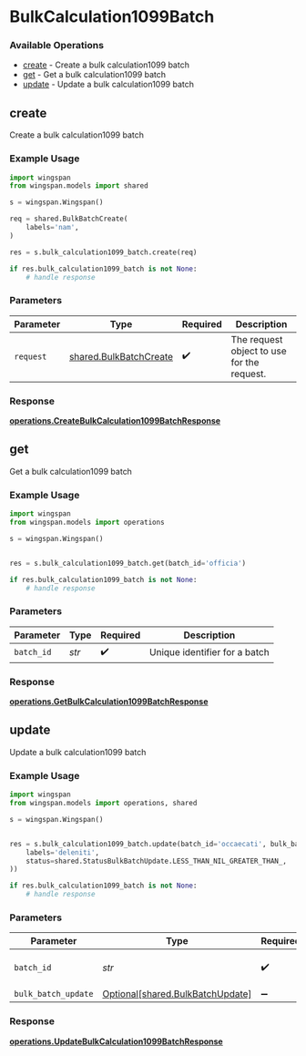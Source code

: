# BulkCalculation1099Batch

### Available Operations

* [create](#create) - Create a bulk calculation1099 batch
* [get](#get) - Get a bulk calculation1099 batch
* [update](#update) - Update a bulk calculation1099 batch

## create

Create a bulk calculation1099 batch

### Example Usage

```python
import wingspan
from wingspan.models import shared

s = wingspan.Wingspan()

req = shared.BulkBatchCreate(
    labels='nam',
)

res = s.bulk_calculation1099_batch.create(req)

if res.bulk_calculation1099_batch is not None:
    # handle response
```

### Parameters

| Parameter                                                        | Type                                                             | Required                                                         | Description                                                      |
| ---------------------------------------------------------------- | ---------------------------------------------------------------- | ---------------------------------------------------------------- | ---------------------------------------------------------------- |
| `request`                                                        | [shared.BulkBatchCreate](../../models/shared/bulkbatchcreate.md) | :heavy_check_mark:                                               | The request object to use for the request.                       |


### Response

**[operations.CreateBulkCalculation1099BatchResponse](../../models/operations/createbulkcalculation1099batchresponse.md)**


## get

Get a bulk calculation1099 batch

### Example Usage

```python
import wingspan
from wingspan.models import operations

s = wingspan.Wingspan()


res = s.bulk_calculation1099_batch.get(batch_id='officia')

if res.bulk_calculation1099_batch is not None:
    # handle response
```

### Parameters

| Parameter                     | Type                          | Required                      | Description                   |
| ----------------------------- | ----------------------------- | ----------------------------- | ----------------------------- |
| `batch_id`                    | *str*                         | :heavy_check_mark:            | Unique identifier for a batch |


### Response

**[operations.GetBulkCalculation1099BatchResponse](../../models/operations/getbulkcalculation1099batchresponse.md)**


## update

Update a bulk calculation1099 batch

### Example Usage

```python
import wingspan
from wingspan.models import operations, shared

s = wingspan.Wingspan()


res = s.bulk_calculation1099_batch.update(batch_id='occaecati', bulk_batch_update=shared.BulkBatchUpdate(
    labels='deleniti',
    status=shared.StatusBulkBatchUpdate.LESS_THAN_NIL_GREATER_THAN_,
))

if res.bulk_calculation1099_batch is not None:
    # handle response
```

### Parameters

| Parameter                                                                  | Type                                                                       | Required                                                                   | Description                                                                |
| -------------------------------------------------------------------------- | -------------------------------------------------------------------------- | -------------------------------------------------------------------------- | -------------------------------------------------------------------------- |
| `batch_id`                                                                 | *str*                                                                      | :heavy_check_mark:                                                         | Unique identifier for a batch                                              |
| `bulk_batch_update`                                                        | [Optional[shared.BulkBatchUpdate]](../../models/shared/bulkbatchupdate.md) | :heavy_minus_sign:                                                         | N/A                                                                        |


### Response

**[operations.UpdateBulkCalculation1099BatchResponse](../../models/operations/updatebulkcalculation1099batchresponse.md)**

